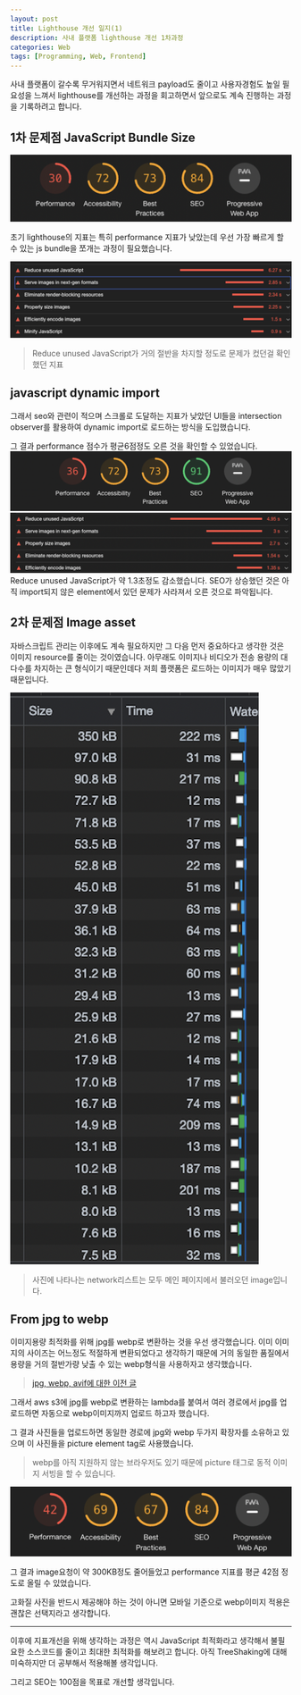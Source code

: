 ```yaml
---
layout: post
title: Lighthouse 개선 일지(1)
description: 사내 플랫폼 lighthouse 개선 1차과정
categories: Web
tags: [Programming, Web, Frontend]
---
```


사내 플랫폼이 갈수록 무거워지면서 네트워크 payload도 줄이고 사용자경험도 높일 필요성을 느껴서 lighthouse를 개선하는 과정을 회고하면서 앞으로도 계속 진행하는 과정을 기록하려고 합니다.

## 1차 문제점 JavaScript Bundle Size

![lighthouse-first](/assets/images/posts/lighthouse1.png)

초기 lighthouse의 지표는 특히 performance 지표가 낮았는데 우선 가장 빠르게 할 수 있는 js bundle을 쪼개는 과정이 필요했습니다.

![lighthouse-detail-first](/assets/images/posts/lighthouse-detail1.png)

> Reduce unused JavaScript가 거의 절반을 차지할 정도로 문제가 컸던걸 확인했던 지표

## javascript dynamic import

그래서 seo와 관련이 적으며 스크롤로 도달하는 지표가 낮았던 UI들을 intersection observer를 활용하여 dynamic import로 로드하는 방식을 도입했습니다.

그 결과 performance 점수가 평균6점정도 오른 것을 확인할 수 있었습니다.
![lighthoust-second](/assets/images/posts/lighthouse2.png)
![lighthoust-detail-second](/assets/images/posts/lighthouse-detail2.png)
Reduce unused JavaScript가 약 1.3초정도 감소했습니다. SEO가 상승했던 것은 아직 import되지 않은 element에서 있던 문제가 사라져서 오른 것으로 파악됩니다.

## 2차 문제점 Image asset

자바스크립트 관리는 이후에도 계속 필요하지만 그 다음 먼저 중요하다고 생각한 것은 이미지 resource를 줄이는 것이였습니다. 아무래도 이미지나 비디오가 전송 용량의 대다수를 차지하는 큰 형식이기 때문인데다 저희 플랫폼은 로드하는 이미지가 매우 많았기 때문입니다.

![network-image](/assets/images/posts/network-image.png)
> 사진에 나타나는 network리스트는 모두 메인 페이지에서 불러오던 image입니다.

## From jpg to webp

이미지용량 최적화를 위해 jpg를 webp로 변환하는 것을 우선 생각했습니다. 이미 이미지의 사이즈는 어느정도 적절하게 변환되었다고 생각하기 때문에 거의 동일한 품질에서 용량을 거의 절반가량 낮출 수 있는 webp형식을 사용하자고 생각했습니다.

> [jpg, webp, avif에 대한 이전 글](https://gusrb3164.github.io/web/2021/11/26/browser-image-optimzing/)

그래서 aws s3에 jpg를 webp로 변환하는 lambda를 붙여서 여러 경로에서 jpg를 업로드하면 자동으로 webp이미지까지 업로드 하고자 했습니다.

그 결과 사진들을 업로드하면 동일한 경로에 jpg와 webp 두가지 확장자를 소유하고 있으며 이 사진들을 picture element tag로 사용했습니다.

> webp를 아직 지원하지 않는 브라우저도 있기 때문에 picture 태그로 동적 이미지 서빙을 할 수 있습니다.

![lighthoust-third](/assets/images/posts/lighthouse3.png)

그 결과 image요청이 약 300KB정도 줄어들었고 performance 지표를 평균 42점 정도로 올릴 수 있었습니다.

고화질 사진을 반드시 제공해야 하는 것이 아니면 모바일 기준으로 webp이미지 적용은 괜찮은 선택지라고 생각합니다.

---

이후에 지표개선을 위해 생각하는 과정은 역시 JavaScript 최적화라고 생각해서 불필요한 소스코드를 줄이고 최대한 최적화를 해보려고 합니다. 아직 TreeShaking에 대해 미숙하지만 더 공부해서 적용해볼 생각입니다.

그리고 SEO는 100점을 목표로 개선할 생각입니다.
